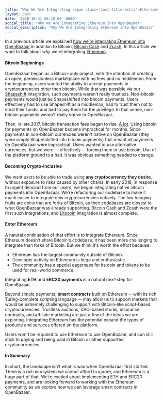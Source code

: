 ```yaml
---
title: "Why We Are Integrating <span class='post-title-extra'>Ethereum</span> into OpenBazaar"
layout: post
date: '2018-10-31 08:30:00 -0600'
social_title: 'Why We Are Integrating Ethereum into OpenBazaar'
social_description: 'Why We Are Integrating Ethereum into OpenBazaar'
---
```


In a previous article we explained [how we’re integrating Ethereum into OpenBazaar](https://openbazaar.org/blog/Escrow-Smart-Contract-Specification-in-OpenBazaar/) in addition to Bitcoin, [Bitcoin Cash](https://www.bitcoincash.org/) and [Zcash](https://z.cash/). In this article we want to talk about _why_ we're integrating [Ethereum](https://www.ethereum.org/).

#### Bitcoin Beginnings

OpenBazaar began as a Bitcoin-only project, with the intention of creating an open, permissionless marketplace with no fees and no middlemen. From the beginning, users wanted the ability to accept payments in cryptocurrencies other than bitcoin. While that was possible via our [Shapeshift](https://shapeshift.io/) integration, such payments weren't really trustless. Non-bitcoin payments would just be Shapeshifted into bitcoin payments. Users effectively had to use Shapeshift as a middleman, had to trust them not to steal their funds, and had to pay them for the privilege. In that sense, non-bitcoin payments weren't really _native_ to OpenBazaar.

Then, in late 2017, bitcoin transaction fees began to rise. [A lot](https://bitinfocharts.com/comparison/bitcoin-transactionfees.htm). Using bitcoin for payments on OpenBazaar became impractical for months. Since payments in non-bitcoin currencies weren't native on OpenBazaar (they were simply Shapefshifted into bitcoin payments) that meant _all_ payments on OpenBazaar were impractical. Users wanted to use alternative currencies, but we were -- effectively -- forcing them to use bitcoin. Use of the platform ground to a halt. It was obvious something needed to change.

#### Becoming Crypto-Inclusive

We want users to be able to trade using **any cryptocurrency they desire**, without exposure to risks caused by other chains. In early 2018, in response to urgent demand from our users, we began integrating native altcoin payments into OpenBazaar. We're refactoring our codebase to make it much easier to integrate new cryptocurrencies natively. The low hanging fruits are coins that are forks of Bitcoin, as their codebases are closest to what OpenBazaar was already supporting. Bitcoin Cash and Zcash were the first such integrations, and [Litecoin](https://litecoin.org/) integration is almost complete.

#### Enter Ethereum

A natural continuation of that effort is to integrate Ethereum. Since Ethereum doesn't share Bitcoin's codebase, it has been more challenging to integrate than forks of Bitcoin. But we think it's worth the effort because:

- Ethereum has the largest community outside of Bitcoin.
- Developer activity on Ethereum is huge and enthusiastic.
- The community has a special eagerness for its coin and tokens to be used for real-world commerce. 
  
Integrating **ETH** and **ERC20 payments** is a natural next-step for OpenBazaar.

Beyond simple payments, **smart contracts** built on Ethereum -- with its rich Turing-complete scripting language -- may allow us to support markets that would be extremely challenging to support with Bitcoin-like script-based cryptocurrencies. Trustless auctions, DAO-based stores, insurance contracts, and affiliate marketing are just a few of the ideas we are exploring. Integrating Ethereum has the potential expand the types of products and services offered on the platform.

Users won't be required to use Ethereum to use OpenBazaar, and can still stick to paying and being paid in Bitcoin or other supported cryptocurrencies.

#### In Summary

In short, the landscape isn’t what is was when OpenBazaar first started. There is a rich ecosystem we cannot afford to ignore, and Ethereum is a huge part of that. We’re excited about implementing ETH and ERC20 payments, and are looking forward to working with the Ethereum community as we explore how we can leverage smart contracts in OpenBazaar.
